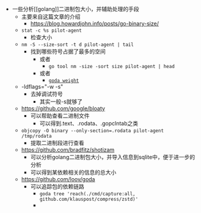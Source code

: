 - 一些分析[[golang]]二进制包大小，并辅助处理的手段
	- 主要来自这篇文章的介绍
		- https://blog.howardjohn.info/posts/go-binary-size/
	- `stat -c %s pilot-agent`
		- 检查大小
	- `nm -S --size-sort -t d pilot-agent | tail`
		- 找到哪些符号占据了最多的空间
			- 或者
				- `go tool nm -size -sort size pilot-agent | head`
			- 或者
				- [`goda weight`](https://github.com/loov/goda)
	- -ldflags="-w -s"
		- 去掉调试符号
			- 其实一般-s就够了
	- https://github.com/google/bloaty
		- 可以帮助查看二进制文件
			- 可以得到.text、.rodata、.gopclntab之类
	- `objcopy -O binary --only-section=.rodata pilot-agent /tmp/rodata`
		- 提取二进制段进行查看
	- https://github.com/bradfitz/shotizam
		- 可以分析golang二进制包大小，并导入信息到sqlite中，便于进一步的分析
		- 可以得到某依赖相关的信息的总大小
	- https://github.com/loov/goda
		- 可以追踪包的依赖链路
			- `goda tree 'reach(./cmd/capture:all, github.com/klauspost/compress/zstd)' `
			-